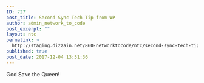 ```yaml
---
ID: 727
post_title: Second Sync Tech Tip from WP
author: admin_network_to_code
post_excerpt: ""
layout: ntc
permalink: >
  http://staging.dizzain.net/860-networktocode/ntc/second-sync-tech-tip-from-wp/
published: true
post_date: 2017-12-04 13:51:36
---
```

God Save the Queen!